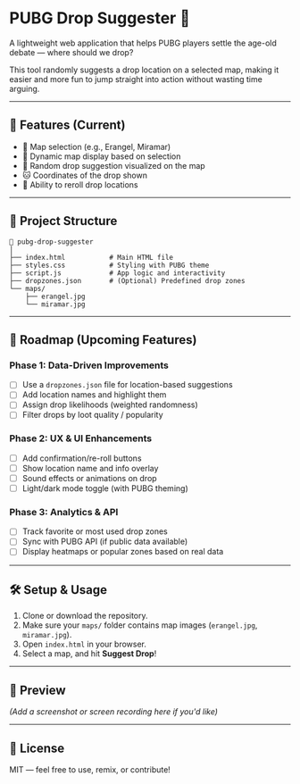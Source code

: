 # PUBG Drop Suggester 🎯

A lightweight web application that helps PUBG players settle the age-old debate — where should we drop?

This tool randomly suggests a drop location on a selected map, making it easier and more fun to jump straight into action without wasting time arguing.

---

## 🚀 Features (Current)

- 🔘 Map selection (e.g., Erangel, Miramar)
- 🗽️ Dynamic map display based on selection
- 🎯 Random drop suggestion visualized on the map
- 🐱 Coordinates of the drop shown
- 🔁 Ability to reroll drop locations

---

## 📁 Project Structure

```
📁 pubg-drop-suggester
│
├── index.html           # Main HTML file
├── styles.css           # Styling with PUBG theme
├── script.js            # App logic and interactivity
├── dropzones.json       # (Optional) Predefined drop zones
└── maps/
    ├── erangel.jpg
    └── miramar.jpg
```

---

## 🚣️ Roadmap (Upcoming Features)

### Phase 1: Data-Driven Improvements
- [ ] Use a `dropzones.json` file for location-based suggestions
- [ ] Add location names and highlight them
- [ ] Assign drop likelihoods (weighted randomness)
- [ ] Filter drops by loot quality / popularity

### Phase 2: UX & UI Enhancements
- [ ] Add confirmation/re-roll buttons
- [ ] Show location name and info overlay
- [ ] Sound effects or animations on drop
- [ ] Light/dark mode toggle (with PUBG theming)

### Phase 3: Analytics & API
- [ ] Track favorite or most used drop zones
- [ ] Sync with PUBG API (if public data available)
- [ ] Display heatmaps or popular zones based on real data

---

## 🛠️ Setup & Usage

1. Clone or download the repository.
2. Make sure your `maps/` folder contains map images (`erangel.jpg`, `miramar.jpg`).
3. Open `index.html` in your browser.
4. Select a map, and hit **Suggest Drop**!

---

## 📸 Preview

_(Add a screenshot or screen recording here if you'd like)_

---

## 📄 License

MIT — feel free to use, remix, or contribute!
